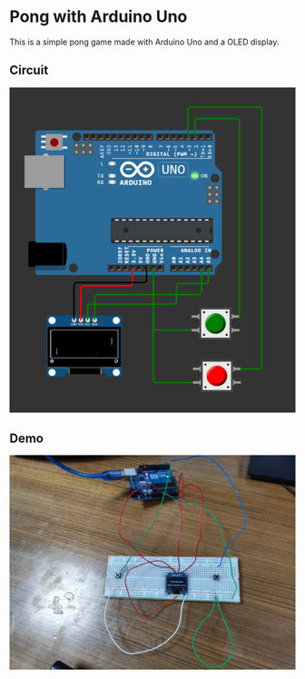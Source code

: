 # Pong with Arduino Uno

This is a simple pong game made with Arduino Uno and a OLED display.

## Circuit
![](pic.png)

## Demo
![](pic2.jpg)
